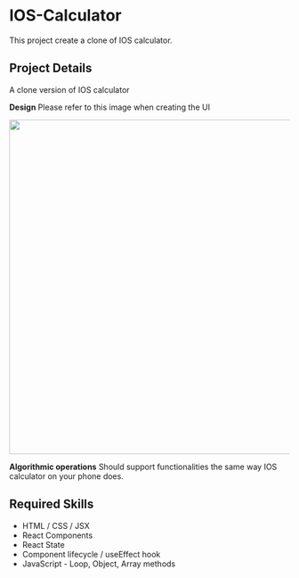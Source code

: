 # IOS-Calculator

This project create a clone of IOS calculator.

## Project Details

A clone version of IOS calculator

**Design**
Please refer to this image when creating the UI

<img src="https://help.apple.com/assets/6387F6CB0C1E2145A22E8306/6387F6E80C1E2145A22E8333/en_US/91433b868ad67ee9e2a087cca75de95c.png"
     style="weight: 400px; height: 600px" />

**Algorithmic operations**
Should support functionalities the same way IOS calculator on your phone does.

## Required Skills
* HTML / CSS / JSX
* React Components
* React State
* Component lifecycle / useEffect hook
* JavaScript - Loop, Object, Array methods